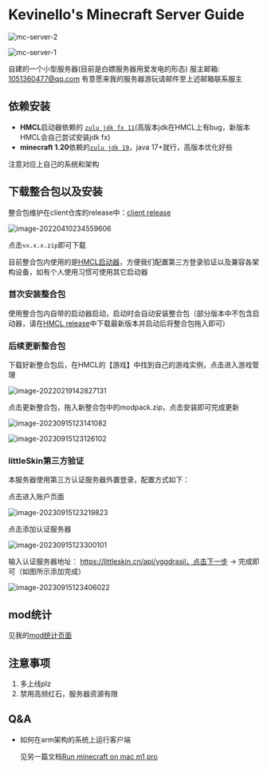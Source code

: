 # Kevinello's Minecraft Server Guide

![mc-server-2](https://kevinello-1302687393.file.myqcloud.com/picgo/2023/09/15/202309151142619-4a938f.png)

![mc-server-1](https://kevinello-1302687393.file.myqcloud.com/picgo/2023/09/15/202309151230789-d56879.png)

自建的一个小型服务器(目前是白嫖服务器用爱发电的形态)
服主邮箱: 1051360477@qq.com
有意愿来我的服务器游玩请邮件至上述邮箱联系服主

## 依赖安装

- **HMCL**启动器依赖的 [`zulu jdk fx 11`](https://www.azul.com/downloads/?version=java-11-lts&package=jdk-fx)(高版本jdk在HMCL上有bug，新版本HMCL会自己尝试安装jdk fx)
- **minecraft 1.20**依赖的[`zulu jdk 19`](https://www.azul.com/downloads/?version=java-19-lts&package=jdk)，java 17+就行，高版本优化好些

注意对应上自己的系统和架构

## 下载整合包以及安装

整合包维护在client仓库的release中：[client release](https://github.com/Kevinello-s-minecraft-server/ClientPack/releases)

![image-20220410234559606](https://kevinello-1302687393.file.myqcloud.com/picgo/2023/09/15/202309151210485-9c07e7.png)

点击`vx.x.x.zip`即可下载

目前整合包内使用的是[HMCL启动器](https://github.com/huanghongxun/HMCL/releases)，方便我们配置第三方登录验证以及兼容各架构设备，如有个人使用习惯可使用其它启动器

### 首次安装整合包

使用整合包内自带的启动器启动，启动时会自动安装整合包（部分版本中不包含启动器，请在[HMCL release](https://github.com/huanghongxun/HMCL/releases)中下载最新版本并启动后将整合包拖入即可）

### 后续更新整合包

下载好新整合包后，在HMCL的【游戏】中找到自己的游戏实例，点击进入游戏管理

![image-20220219142827131](https://kevinello-1302687393.file.myqcloud.com/picgo/2023/09/15/202309151134890-805650.png)

点击更新整合包，拖入新整合包中的modpack.zip，点击安装即可完成更新

![image-20230915123141082](https://kevinello-1302687393.file.myqcloud.com/picgo/2023/09/15/image-20230915123141082-3a05ac.png)

![image-20230915123126102](https://kevinello-1302687393.file.myqcloud.com/picgo/2023/09/15/image-20230915123126102-a10d71.png)

### littleSkin第三方验证

本服务器使用第三方认证服务器外置登录，配置方式如下：

点击进入账户页面

![image-20230915123219823](https://kevinello-1302687393.file.myqcloud.com/picgo/2023/09/15/image-20230915123219823-614ed4.png)

点击添加认证服务器

![image-20230915123300101](https://kevinello-1302687393.file.myqcloud.com/picgo/2023/09/15/image-20230915123300101-cffd66.png)

输入认证服务器地址： https://littleskin.cn/api/yggdrasil，点击下一步 -> 完成即可（如图所示添加完成）

![image-20230915123406022](https://kevinello-1302687393.file.myqcloud.com/picgo/2023/09/15/image-20230915123406022-265992.png)

## mod统计

见我的[mod统计页面](https://www.notion.so/kevinello/e220b94930214646868e5379481cb10e?v=6040f972867f49e797a5e2adf68967cb&pvs=4)

## 注意事项

1. 多上线plz
1. 禁用高频红石，服务器资源有限

## Q&A

- 如何在arm架构的系统上运行客户端

  见另一篇文档[Run minecraft on mac m1 pro](https://kevinello.ltd/2022/04/11/Run-minecraft-on-mac-pro-m1/)
